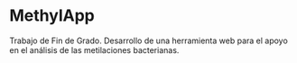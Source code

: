 # MethylApp
Trabajo de Fin de Grado. Desarrollo de una herramienta web para el apoyo en el análisis de las metilaciones bacterianas.
